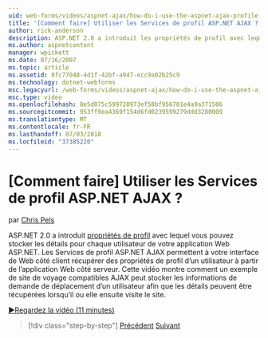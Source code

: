 ```yaml
---
uid: web-forms/videos/aspnet-ajax/how-do-i-use-the-aspnet-ajax-profile-services
title: '[Comment faire] Utiliser les Services de profil ASP.NET AJAX ? | Microsoft Docs'
author: rick-anderson
description: ASP.NET 2.0 a introduit les propriétés de profil avec lequel vous pouvez stocker les détails pour chaque utilisateur de votre application Web ASP.NET. Autoriser les Services de profil ASP.NET AJAX...
ms.author: aspnetcontent
manager: wpickett
ms.date: 07/16/2007
ms.topic: article
ms.assetid: 8fc77048-4d1f-42bf-a947-ecc9a02b25c9
ms.technology: dotnet-webforms
msc.legacyurl: /web-forms/videos/aspnet-ajax/how-do-i-use-the-aspnet-ajax-profile-services
msc.type: video
ms.openlocfilehash: 8e5d075c599720973ef58bf956701e4a9a371506
ms.sourcegitcommit: 953ff9ea4369f154d6fd0239599279ddd3280009
ms.translationtype: MT
ms.contentlocale: fr-FR
ms.lasthandoff: 07/03/2018
ms.locfileid: "37385220"
---
```

<a name="how-do-i-use-the-aspnet-ajax-profile-services"></a>[Comment faire] Utiliser les Services de profil ASP.NET AJAX ?
====================
par [Chris Pels](https://twitter.com/chrispels)

ASP.NET 2.0 a introduit [propriétés de profil](https://msdn.microsoft.com/library/at64shx3.aspx) avec lequel vous pouvez stocker les détails pour chaque utilisateur de votre application Web ASP.NET. Les Services de profil ASP.NET AJAX permettent à votre interface de Web côté client récupérer des propriétés de profil d’un utilisateur à partir de l’application Web côté serveur. Cette vidéo montre comment un exemple de site de voyage compatibles AJAX peut stocker les informations de demande de déplacement d’un utilisateur afin que les détails peuvent être récupérées lorsqu’il ou elle ensuite visite le site.

[&#9654;Regardez la vidéo (11 minutes)](https://channel9.msdn.com/Blogs/ASP-NET-Site-Videos/how-do-i-use-the-aspnet-ajax-profile-services)

> [!div class="step-by-step"]
> [Précédent](how-do-i-use-other-javascript-user-interface-libraries-with-aspnet-ajax.md)
> [Suivant](how-do-i-debug-aspnet-ajax-applications-using-visual-studio-2005.md)
